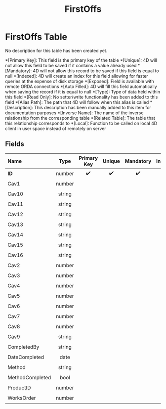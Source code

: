 ﻿---
layout: default
title: FirstOffs
parent: Tables
---
# FirstOffs Table
No description for this table has been created yet.

*[Primary Key]: This field is the primary key of the table
*[Unique]: 4D will not allow this field to be saved if it contains a value already used
*[Mandatory]: 4D will not allow this record to be saved if this field is equal to null
*[Indexed]: 4D will create an index for this field allowing for faster queries at the expense of disk storage
*[Exposed]: Field is available with remote ORDA connections
*[Auto Filled]: 4D will fill this field automatically when saving the record if it is equal to null
*[Type]: Type of data held within this field
*[Read Only]: No setter/write functionality has been added to this field
*[Alias Path]: The path that 4D will follow when this alias is called
*[Description]: This description has been manually added to this item for documentation purposes
*[Inverse Name]: The name of the inverse relationship from the corresponding table
*[Related Table]: The table that this relationship corresponds to
*[Local]: Function to be called on local 4D client in user space instead of remotely on server
## Fields

|Name|Type|Primary Key|Unique|Mandatory|Indexed|Exposed|Auto Filled|Description|
|:---|:---:|:---:|:---:|:---:|:---:|:---:|:---:|:---:|
|**ID**|number|✔️|✔️|✔️|✔️|✔️|✔️||
|Cav1|number|||||✔️|||
|Cav10|string|||||✔️|||
|Cav11|string|||||✔️|||
|Cav12|string|||||✔️|||
|Cav13|string|||||✔️|||
|Cav14|string|||||✔️|||
|Cav15|string|||||✔️|||
|Cav16|string|||||✔️|||
|Cav2|number|||||✔️|||
|Cav3|number|||||✔️|||
|Cav4|number|||||✔️|||
|Cav5|number|||||✔️|||
|Cav6|number|||||✔️|||
|Cav7|number|||||✔️|||
|Cav8|number|||||✔️|||
|Cav9|string|||||✔️|||
|CompletedBy|string|||||✔️|||
|DateCompleted|date|||||✔️|||
|Method|string|||||✔️|||
|MethodCompleted|bool|||||✔️|||
|ProductID|number|||||✔️|||
|WorksOrder|number|||||✔️|||